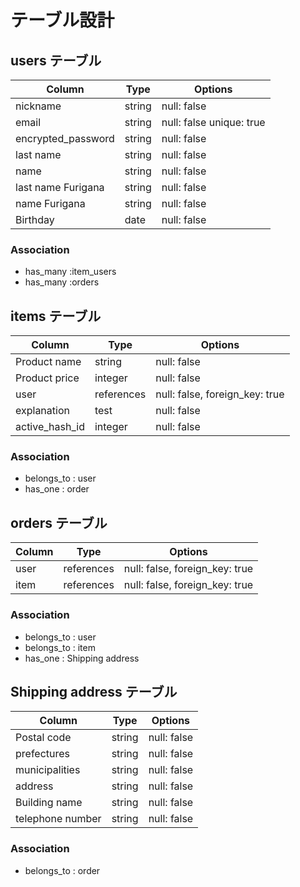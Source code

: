 # テーブル設計

## users テーブル

| Column             | Type   | Options     |
| ------------------ | ------ | ----------- |
| nickname           | string | null: false |
| email              | string | null: false unique: true |
| encrypted_password | string | null: false |
| last name          | string | null: false |
| name               | string | null: false |
| last name Furigana | string | null: false |
| name Furigana      | string | null: false |
| Birthday           | date   | null: false |


### Association

- has_many :item_users
- has_many :orders



## items テーブル
 
| Column                  | Type       | Options                        |
| ------------------------| ---------- | ------------------------------ |
| Product name            | string     | null: false                    |
| Product price           | integer    | null: false                    |
| user                    | references | null: false, foreign_key: true |
| explanation             | test       | null: false                    |
| active_hash_id          | integer    | null: false                    |

### Association

- belongs_to : user
- has_one : order



## orders テーブル

| Column                        | Type       | Options                        |
| ------------------------------| ---------- | -------------------------------|
| user                          | references | null: false, foreign_key: true |
| item                          | references | null: false, foreign_key: true |


### Association

- belongs_to : user
- belongs_to : item
- has_one : Shipping address 


##  Shipping address テーブル

| Column                        | Type    | Options      |
| ------------------------------| --------| -------------|
| Postal code                   | string  | null: false  |
| prefectures                   | string  | null: false  |
| municipalities                | string  | null: false  |
| address                       | string  | null: false  |
| Building name                 | string  | null: false  |
| telephone number              | string  | null: false  |



### Association

- belongs_to : order